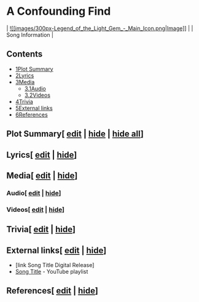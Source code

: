 # A Confounding Find

| [![[images/300px-Legend_of_the_Light_Gem_-_Main_Icon.png|Image]]](/wiki/File:Legend_of_the_Light_Gem_-_Main_Icon.png) |
| Song Information |

## Contents

- [1Plot Summary](#Plot_Summary)
- [2Lyrics](#Lyrics)
- [3Media](#Media)
  - [3.1Audio](#Audio)
  - [3.2Videos](#Videos)
- [4Trivia](#Trivia)
- [5External links](#External_links)
- [6References](#References)

## Plot Summary\[ [edit](/wiki/A_Confounding_Find?action=edit&section=1 "Edit section: Plot Summary") \| [hide](/wiki/A_Confounding_Find "Expand or collapse this section") \| [hide all](/wiki/A_Confounding_Find "Expand or collapse all sections on this page")\]

## Lyrics\[ [edit](/wiki/A_Confounding_Find?action=edit&section=2 "Edit section: Lyrics") \| [hide](/wiki/A_Confounding_Find "Expand or collapse this section")\]

## Media\[ [edit](/wiki/A_Confounding_Find?action=edit&section=3 "Edit section: Media") \| [hide](/wiki/A_Confounding_Find "Expand or collapse this section")\]

### Audio\[ [edit](/wiki/A_Confounding_Find?action=edit&section=4 "Edit section: Audio") \| [hide](/wiki/A_Confounding_Find "Expand or collapse this section")\]

### Videos\[ [edit](/wiki/A_Confounding_Find?action=edit&section=5 "Edit section: Videos") \| [hide](/wiki/A_Confounding_Find "Expand or collapse this section")\]

## Trivia\[ [edit](/wiki/A_Confounding_Find?action=edit&section=6 "Edit section: Trivia") \| [hide](/wiki/A_Confounding_Find "Expand or collapse this section")\]

## External links\[ [edit](/wiki/A_Confounding_Find?action=edit&section=7 "Edit section: External links") \| [hide](/wiki/A_Confounding_Find "Expand or collapse this section")\]

- \[link Song Title Digital Release\]
- [Song Title](https://www.youtube.com/playlist?list=playlistId) \- YouTube playlist

## References\[ [edit](/wiki/A_Confounding_Find?action=edit&section=8 "Edit section: References") \| [hide](/wiki/A_Confounding_Find "Expand or collapse this section")\]
